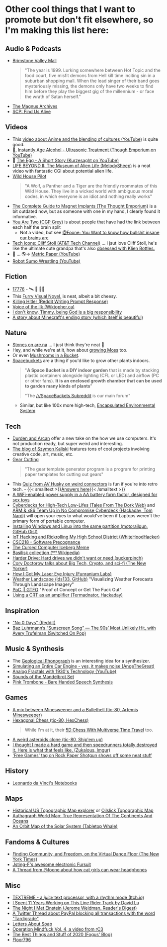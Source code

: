 # Other cool things that I want to promote but don't fit elsewhere, so I'm making this list here:

<link rel="stylesheet" href="/css_overrides/light.css">

## Audio & Podcasts

* [Brimstone Valley Mall](https://podcastaddict.com/podcast/2486564)
  > "The year is 1999. Lurking somewhere between Hot Topic and the food court, five misfit demons from Hell kill time inciting sin in a suburban shopping mall. When the lead singer of their band goes mysteriously missing, the demons only have two weeks to find him before they play the biggest gig of the millennium - or face the wrath of Satan herself."
* [The Magnus Archives](https://rustyquill.com/show/the-magnus-archives/)
* [SCP: Find Us Alive](https://findusalivepodcast.com)

## Videos

* This [video about Anime and the blending of cultures (YouTube)](https://www.youtube.com/watch?v=kX8_-uHgFew&ab_channel=TheCartoonCipher) is quite good.
* 🍻, [Instantly Age Alcohol - Ultrasonic Treatment (Though Emporium on YouTube)](https://www.youtube.com/watch?v=YlQT4ptwLKs)
* 🥚 [The Egg - A Short Story (Kurzesaght on YouTube)](https://www.youtube.com/watch?v=h6fcK_fRYaI)
* [LIFE BEYOND II: The Museum of Alien Life (MelodySheep)](https://www.youtube.com/watch?v=ThDYazipjSI) is a neat video with fantastic CGI about potential alien life.
* [Wild House Pilot](https://www.youtube.com/watch?v=fU4I79HubyM)
  > "A Wolf, a Panther and a Tiger are the friendly roommates of this Wild House. They live in a wicked world with ambiguous moral codes, in which everyone is an idiot and nothing really works"
* [The Complete Guide to Magnet Implants (The Thought Emporium)](https://www.youtube.com/watch?v=3aVwvJn7vpo) is a bit outdated now, but as someone with one in my hand, I clearly found it informative.
* [You Are Two (CGP Grey)](https://www.youtube.com/watch?v=wfYbgdo8e-8) is about people that have had the link between each half the brain split
  * Not a video, but see [@Foone: You Want to know how bullshit insane our brains are](https://twitter.com/Foone/status/1014267515696922624) 
* [Tech Icons: Cliff Stoll (AT&T Tech Channel)](https://www.youtube.com/watch?v=Qt0844ViQDI) ... I jsut love Cliff Stoll, he's like the ultimate cute grandpa that's also [obsessed with Klien Bottles.](https://www.youtube.com/watch?v=-k3mVnRlQLU&ab_channel=Numberphile)
* 🐜 ... 🌎→ [Metric Paper (YouTube)](https://www.youtube.com/watch?v=9DiHy5ZHzN0)
* [Robot Sumo Wrestling (YouTube)](https://www.youtube.com/watch?v=QCqxOzKNFks&list=FLFMnqfaTa1se1LfbCB3peJQ&index=6)

## Fiction

* [17776](https://www.sbnation.com/a/17776-football) - 🛰 🏈 📅🌌
* This [Furry Visual Novel.](https://play.google.com/store/apps/details?id=klace.majorminor.androidmv&hl=en_US) is neat, albeit a bit cheesy.
* [Killing Hitler (Reddit Writing Prompt Response)](https://www.reddit.com/r/WritingPrompts/comments/46qkd4/wpkilling_hitler_has_become_a_sport_amongst_time/d074op9?utm_source=share&utm_medium=web2x)
* [Voice of the Ilk (Wiktopher.ca)](https://wiktopher.ca/site/chapter_01.html)
* [I don't know, Timmy, being God is a big responsibility](https://qntm.org/responsibility)
* [A story about Minecraft's ending story (which itself is beautiful)](https://theeggandtherock.substack.com/p/i-wrote-a-story-for-a-friend)

## Nature

* [Stones on are.na](https://www.are.na/martin-murphy/stones) ... I just think they're neat 🥔
* Hey, and while we're at it, how about  [growing Moss](http://ifyoulived.org/moss.html) too.
* Or even [Mushrooms in a Bucket](https://www.youtube.com/watch?v=vyAn2QEeMsM).
* [Spacebuckets](https://spacebuckets.com/gallery/) are a thing if you'd like to grow other plants indoors.
  > "**A Space Bucket is a DIY indoor garden** that is made by stacking plastic containers alongside lighting (CFL or LED) and airflow (PC or other fans). **It is an enclosed growth chamber that can be used to garden many kinds of plants**"
  >
  > "The [/r/SpaceBuckets Subreddit](https://www.reddit.com/r/SpaceBuckets) is our main forum"
  * Similar, but like 100x more high-tech, [Encapsulated Environmental System](https://azumamakoto.com/3705/)

## Tech

* [Durden and Arcan](http://durden.arcan-fe.com/) offer a new take on the how we use computers. It's not production ready, but super weird and interesting.
* [The blog of Szymon Kaliski](https://szymonkaliski.com) features tons of cool projects involving creative code, art, music, etc.
* [Gear Cutting](https://woodgears.ca/gear_cutting/index.html)
  > "The gear template generator program is a program for printing paper templates for cutting out gears"
* This [Quiz from AV Husky on weird connectors](https://t.co/V5tsc7CJlD?amp=1) is fun if you're into retro tech. - {{< smalltext >}}[Answers here](https://docs.google.com/document/d/1czu143pnaL7EBAKtcgpAtIpiUtQyGYRQ3DDX3nXuVhQ/edit){{< /smalltext >}}
* [A WiFi-enabled power supply in a AA battery form factor, designed for sex toys](https://github.com/heyspacebuck/double-oh)
* [Cyberdecks for High-Tech Low-Lifes (Tales From The Dork Web)](https://thedorkweb.substack.com/p/tales-from-the-dork-web-9) and [ARM & x86 Team Up in No Compromise Cyberdeck (Hackaday, Tom Nardi)](https://hackaday.com/2020/12/05/arm-and-x86-team-up-in-no-compromise-cyberdeck/) will open your eyes to what would've been if Laptops weren't the primary form of portable computer.
* [Installing Windows and Linux into the same partition (motorailgun, GitHub Gist)](https://gist.github.com/motorailgun/cc2c573f253d0893f429a165b5f851ee)
* [IoT Hacking and Rickrolling My High School District (WhiteHoodHacker)](https://whitehoodhacker.net/posts/2021-10-04-the-big-rick)
* [CSC218 - Software Precognance](https://suricrasia.online/unfiction/CSC218-Software-Precognance.pdf)
* [The Cursed Computer Iceberg Meme](https://suricrasia.online/iceberg/)
* [Basilisk collection (ⁿᵒᵗ Wikipedia)](https://suricrasia.online/unfiction/basilisk/)
* [Harder Drive: Hard drives we didn't want or need (suckerpinch)](https://www.youtube.com/watch?v=JcJSW7Rprio)
* [Cory Doctorow talks about Big Tech, Crypto, and sci-fi (The New Yorker)](https://www.newyorker.com/culture/the-new-yorker-interview/cory-doctorow-wants-you-to-know-what-computers-can-and-cant-do)
* [How I Got My Laser Eye Injury (Funranium Labs)](https://www.funraniumlabs.com/2024/07/how-i-got-my-laser-eye-injury/)
* [Weather Landscape (lds133, GitHub)](https://github.com/lds133/weather_landscape) "Visualizing Weather Forecasts Through Landscape Imagery"
* [PoC || GTFO](https://github.com/angea/pocorgtfo) "Proof of Concept or Get The Fuck Out"
* [Using a CRT as an amplifier (Termadnator, Hackaday)](https://hackaday.com/2024/07/11/you-can-use-a-crt-as-an-audio-amplifier-tube/)

## Inspiration 

* ["No 0 Days" (Reddit)](https://www.reddit.com/r/getdisciplined/comments/1q96b5/i_just_dont_care_about_myself/cdah4af/?utm_source=share&utm_medium=web2x)
* [Baz Luhrmann’s “Sunscreen Song” — The 90s’ Most Unlikely Hit, with Avery Trufelman (Switched On Pop)](https://switchedonpop.com/episodes/everybodys-free-to-wear-sunscreen-avery-trufelman-baz-luhrmann)

## Music & Synthesis

* The [Geological Phonograph](https://azlen.me/blog/geological_phonograph/) is an interesting idea for a synthesizer.
* [Simulating an Entire Car Engine - yes, it makes noise (AngeTheGreat)](https://www.youtube.com/watch?v=RKT-sKtR970)
* [Analog Fractals with 1930's Technology (YouTube)](https://www.youtube.com/watch?v=Pv26QAOcb6Q)
* [Sounds of the Mandelbrot Set](https://www.youtube.com/watch?v=GiAj9WW1OfQ)
* [Pink Trombone - Bare Handed Speech Synthesis](https://dood.al/pinktrombone/)

## Games

* [A mix between Minesweeper and a Bullethell (tic-80, Artemis Minesweeper)](https://swamp-kun.itch.io/artemis-minesweeper)
* [Hexagonal Chess (tic-80, HexChess)](https://tic80.com/play?cart=1496)
  > While I'm at it, their [5D Chess With Multiverse Time Travel](https://store.steampowered.com/app/1349230/5D_Chess_With_Multiverse_Time_Travel/) too.
* [A weird asteroids clone (tic-80, Ship'em up)](https://tic80.com/play?cart=1495) 
* [I thought I made a hard game and then speedrunners totally destroyed it. Here is what that feels like. (Zukalous, Imgur)](https://imgur.com/t/speedrunning/zDoWihd)
* ['Free Games' tag on Rock Paper Shotgun shows off some neat stuff](https://www.rockpapershotgun.com/tag/free-games/)

## History

* [Leonardo da Vinci's Notebooks](https://www.vam.ac.uk/articles/leonardo-da-vincis-notebooks)

## Maps

* [Historical US Topographic Map explorer](https://kylebarron.dev/usgs-topo-mosaic/) or [Oilslick Topographic Map](http://mrgris.com/projects/oilslick/)
* [Authagraph World Map: True Representation Of The Continents And Oceans](https://totravelistolive.co/authagraph-world-map/)
* [An Orbit Map of the Solar System (Tabletop Whale)](http://tabletopwhale.com/2019/06/10/the-solar-system.html)

## Fandoms & Cultures

* [Finding Community, and Freedom, on the Virtual Dance Floor (The New York Times)](https://www.nytimes.com/2022/12/27/arts/music/vrchat-virtual-reality-clubbing.html)
* [Jsting-F's awesome electronic Fursuit](https://www.youtube.com/watch?v=gGOFU62wVco)
* [A Thread from @foone about how cat girls can wear headphones](https://twitter.com/Foone/status/1338302831950921729)

## Misc

* [TEXTREME - a *juicy* text processor, with a rhythm mode (Itch.io)](https://ash-k.itch.io/textreme)
* [I Spent 11 Years Working on This Line Rider Track by David Lu](https://delu.medium.com/i-spent-11-years-working-on-this-line-rider-track-96742fc0b709)
* [The Night I Met Einstein (Jerome Weidman, Reader's Digest)](https://www.rd.com/article/the-night-i-met-einstein/)
* [A Twitter Thread about PayPal blocking all transactions with the word "Tardigrade"](https://twitter.com/ArchieMcPhee/status/1304434532293046272)
* [Letters About Soap](https://people.cs.ksu.edu/~schmidt/soap.txt)
* [Operation Mindfuck Vol. 4, a video from rC3](https://www.youtube.com/watch?v=ywYBT0xM7so)
* [The Best Things and Stuff of 2020 (Fogus' Blog)](http://blog.fogus.me/2020/12/31/the-best-things-and-stuff-of-2020/)
* [Floor796](https://floor796.com/)

<p hidden>uwu, are you looking at my source https://www.youtube.com/watch?v=o9l4EiYFZjg</p>
